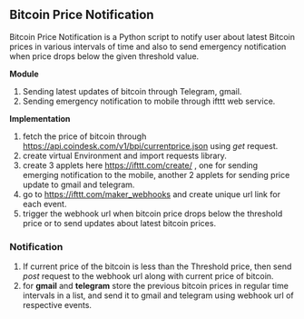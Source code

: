 ## Bitcoin Price Notification
Bitcoin Price Notification is a Python script to notify user about latest Bitcoin prices in various intervals of time and also to send emergency notification when price drops below the given threshold value.

**Module**
1. Sending latest updates of bitcoin through Telegram, gmail.
1. Sending emergency notification to mobile through ifttt web service.


**Implementation**

1. fetch the price of bitcoin through https://api.coindesk.com/v1/bpi/currentprice.json using *get* request. 
1. create virtual Environment and import requests library.
1. create 3 applets here https://ifttt.com/create/ , one for sending emerging notification to the mobile, another 2 applets for sending price update to gmail and telegram.
1. go to https://ifttt.com/maker_webhooks and create unique url link for each event.
1. trigger the webhook url when bitcoin price drops below the threshold price or to send updates about latest bitcoin prices.

### Notification 
1. If current price of the bitcoin is less than the Threshold price, then send *post* request to the webhook url along with current price of bitcoin.
2. for **gmail** and **telegram** store the previous bitcoin prices in regular time intervals in a list, and send it to gmail and telegram using webhook url of respective events.